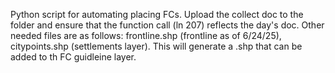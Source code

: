 Python script for automating placing FCs.
Upload the collect doc to the folder and ensure that the function call (ln 207) reflects the day's doc. 
Other needed files are as follows: frontline.shp (frontline as of 6/24/25), citypoints.shp (settlements layer). 
This will generate a .shp that can be added to th FC guidleine layer. 
